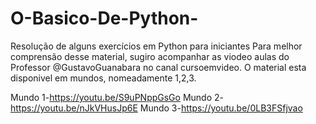 # O-Basico-De-Python-
Resolução de alguns exercícios em Python para iniciantes
Para melhor comprensão desse material, sugiro acompanhar 
as viodeo aulas do Professor @GustavoGuanabara no canal cursoemvideo.
O material esta disponivel em mundos, nomeadamente 1,2,3.

Mundo 1-https://youtu.be/S9uPNppGsGo
Mundo 2-https://youtu.be/nJkVHusJp6E
Mundo 3-https://youtu.be/0LB3FSfjvao
